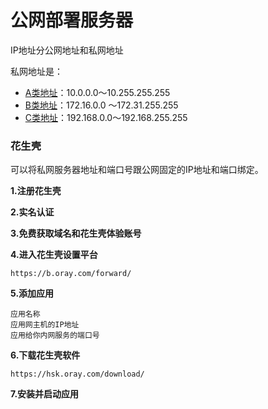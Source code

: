 # 公网部署服务器

IP地址分公网地址和私网地址

私网地址是：

- [A类地址](https://baike.baidu.com/item/A类地址/687905)：10.0.0.0～10.255.255.255
- [B类地址](https://baike.baidu.com/item/B类地址/687933)：172.16.0.0 ～172.31.255.255
- [C类地址](https://baike.baidu.com/item/C类地址/687969)：192.168.0.0～192.168.255.255



### 花生壳

可以将私网服务器地址和端口号跟公网固定的IP地址和端口绑定。

**1.注册花生壳**

**2.实名认证**

**3.免费获取域名和花生壳体验账号**

**4.进入花生壳设置平台**

```
https://b.oray.com/forward/
```

**5.添加应用**

```
应用名称
应用网主机的IP地址
应用给你内网服务的端口号
```

**6.下载花生壳软件**

```
https://hsk.oray.com/download/
```

**7.安装并启动应用**

